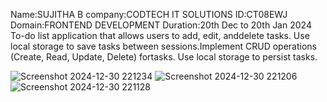 Name:SUJITHA B 
company:CODTECH IT SOLUTIONS
ID:CT08EWJ 
Domain:FRONTEND DEVELOPMENT
Duration:20th Dec to 20th Jan 2024
To-do list application that allows users to add, edit, anddelete tasks. Use local storage to save tasks between sessions.Implement CRUD operations (Create, Read, Update, Delete) fortasks. Use local storage to persist tasks.

![Screenshot 2024-12-30 221234](https://github.com/user-attachments/assets/6b798026-b0d4-4b6d-8a46-748a3b2ad308)
![Screenshot 2024-12-30 221206](https://github.com/user-attachments/assets/0b8433da-7266-4e20-9282-fafebd408eb1)
![Screenshot 2024-12-30 221128](https://github.com/user-attachments/assets/db8a7802-4ba0-4876-8533-00418041e568)
